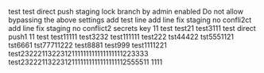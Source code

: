 test
test
direct push staging lock branch  by admin
enabled Do not allow bypassing the above settings
add test line
add line fix staging no confli2ct
add line fix staging no conflict2
secrets key 11
test
test21
test3111
test direct push1
11
test
test11111
test3232
test111111
test222
tst44422
tst5551121
tst6661
tst77711222
test8881
test999
test1111221
test2322211322312111111111111111111223333
test23222113223121111111111111111112555511
1111
